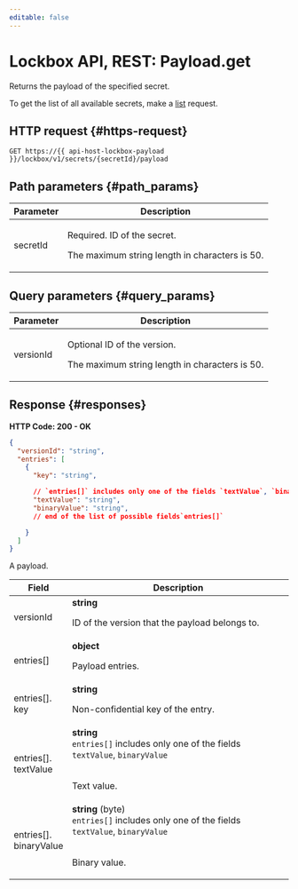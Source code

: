 ```yaml
---
editable: false
---
```


# Lockbox API, REST: Payload.get
Returns the payload of the specified secret.
 
To get the list of all available secrets, make a [list](/docs/lockbox/api-ref/Secret/list) request.
 
## HTTP request {#https-request}
```
GET https://{{ api-host-lockbox-payload }}/lockbox/v1/secrets/{secretId}/payload
```
 
## Path parameters {#path_params}
 
Parameter | Description
--- | ---
secretId | <p>Required. ID of the secret.</p> <p>The maximum string length in characters is 50.</p> 
 
## Query parameters {#query_params}
 
Parameter | Description
--- | ---
versionId | <p>Optional ID of the version.</p> <p>The maximum string length in characters is 50.</p> 
 
## Response {#responses}
**HTTP Code: 200 - OK**

```json 
{
  "versionId": "string",
  "entries": [
    {
      "key": "string",

      // `entries[]` includes only one of the fields `textValue`, `binaryValue`
      "textValue": "string",
      "binaryValue": "string",
      // end of the list of possible fields`entries[]`

    }
  ]
}
```
A payload.
 
Field | Description
--- | ---
versionId | **string**<br><p>ID of the version that the payload belongs to.</p> 
entries[] | **object**<br><p>Payload entries.</p> 
entries[].<br>key | **string**<br><p>Non-confidential key of the entry.</p> 
entries[].<br>textValue | **string** <br>`entries[]` includes only one of the fields `textValue`, `binaryValue`<br><br><p>Text value.</p> 
entries[].<br>binaryValue | **string** (byte) <br>`entries[]` includes only one of the fields `textValue`, `binaryValue`<br><br><p>Binary value.</p> 